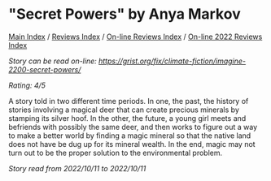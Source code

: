 # "Secret Powers" by Anya Markov

[Main Index](../../../README.md) / [Reviews Index](../../README.md) / [On-line Reviews Index](../README.md) / [On-line 2022 Reviews Index](README.md)

*Story can be read on-line: <https://grist.org/fix/climate-fiction/imagine-2200-secret-powers/>*

*Rating: 4/5*

A story told in two different time periods. In one, the past, the history of stories involving a magical deer that can create precious minerals by stamping its silver hoof. In the other, the future, a young girl meets and befriends with possibly the same deer, and then works to figure out a way to make a better world by finding a magic mineral so that the native land does not have be dug up for its mineral wealth. In the end, magic may not turn out to be the proper solution to the environmental problem.

*Story read from 2022/10/11 to 2022/10/11*

